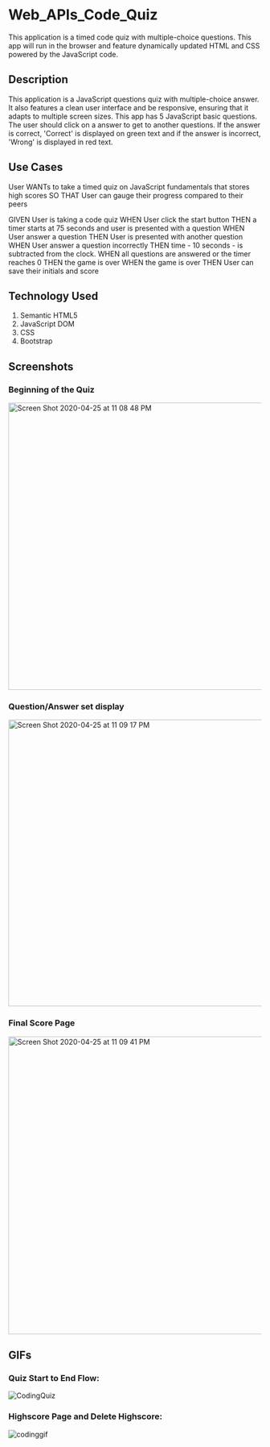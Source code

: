 # Web_APIs_Code_Quiz

 This application is a timed code quiz with multiple-choice questions. This app will run in the browser and feature dynamically updated HTML and CSS powered by the JavaScript code. 


## Description

This application is a JavaScript questions quiz with multiple-choice answer. It also features a clean user interface and be responsive, ensuring that it adapts to multiple screen sizes.  This app has 5 JavaScript basic questions. The user should click on a answer to get to another questions. If the answer is correct, 'Correct' is displayed on green text and if the answer is incorrect, 'Wrong' is displayed in red text.

## Use Cases

User WANTs to take a timed quiz on JavaScript fundamentals that stores high scores
SO THAT User can gauge their progress compared to their peers

GIVEN User is taking a code quiz
WHEN User click the start button
THEN a timer starts at 75 seconds and user is presented with a question
WHEN User answer a question
THEN User is presented with another question
WHEN User answer a question incorrectly
THEN time - 10 seconds - is subtracted from the clock. 
WHEN all questions are answered or the timer reaches 0
THEN the game is over
WHEN the game is over
THEN User can save their initials and score


## Technology Used
1. Semantic HTML5
2. JavaScript DOM
3. CSS
4. Bootstrap


## Screenshots

### Beginning of the Quiz
<img width="570" alt="Screen Shot 2020-04-25 at 11 08 48 PM" src="https://user-images.githubusercontent.com/55207625/80299564-3c774300-874a-11ea-89d3-14f30b5acd44.png">



### Question/Answer set display 
<img width="569" alt="Screen Shot 2020-04-25 at 11 09 17 PM" src="https://user-images.githubusercontent.com/55207625/80299581-629ce300-874a-11ea-924f-4da7dc949daa.png">



### Final Score Page 
<img width="591" alt="Screen Shot 2020-04-25 at 11 09 41 PM" src="https://user-images.githubusercontent.com/55207625/80299589-6f213b80-874a-11ea-8968-11621d2104fe.png">



## GIFs

### Quiz Start to End Flow:
![CodingQuiz](https://user-images.githubusercontent.com/55207625/80299593-7e07ee00-874a-11ea-8145-b0f37af719c1.gif)



### Highscore Page and Delete Highscore:
![codinggif](https://user-images.githubusercontent.com/55207625/80299630-bf989900-874a-11ea-9bb1-3af61e365e38.gif)

